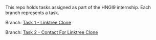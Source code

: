 This repo holds tasks assigned as part of the HNGI9 internship. Each branch represents a task.

Branch: [Task 1 - Linktree Clone](https://github.com/FatumaA/hngi9/tree/Task-1---Linktree-clone)

Branch: [Task 2 - Contact For Linktree Clone](https://github.com/FatumaA/hngi9/tree/Task-2---Add-Contact-to-LinkTree-clone)
